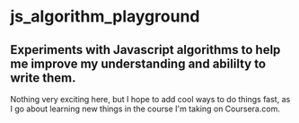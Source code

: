 # js_algorithm_playground
## Experiments with Javascript algorithms to help me improve my understanding and abililty to write them.

Nothing very exciting here, but I hope to add cool ways to do things fast, as I go about learning new things in the course I'm taking on Coursera.com.